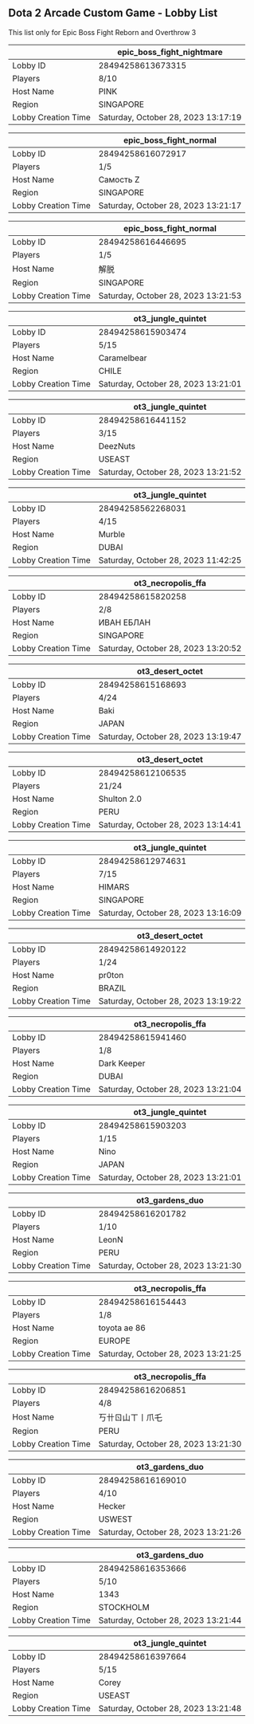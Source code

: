 ## Dota 2 Arcade Custom Game - Lobby List

This list only for Epic Boss Fight Reborn and Overthrow 3

|  | epic_boss_fight_nightmare |
| ------ | ------ |
| Lobby ID | 28494258613673315 |
| Players | 8/10 |
| Host Name | PINK |
| Region | SINGAPORE |
| Lobby Creation Time | Saturday, October 28, 2023 13:17:19 |


|  | epic_boss_fight_normal |
| ------ | ------ |
| Lobby ID | 28494258616072917 |
| Players | 1/5 |
| Host Name | Самость Z |
| Region | SINGAPORE |
| Lobby Creation Time | Saturday, October 28, 2023 13:21:17 |


|  | epic_boss_fight_normal |
| ------ | ------ |
| Lobby ID | 28494258616446695 |
| Players | 1/5 |
| Host Name | 解脱 |
| Region | SINGAPORE |
| Lobby Creation Time | Saturday, October 28, 2023 13:21:53 |


|  | ot3_jungle_quintet |
| ------ | ------ |
| Lobby ID | 28494258615903474 |
| Players | 5/15 |
| Host Name | Caramelbear |
| Region | CHILE |
| Lobby Creation Time | Saturday, October 28, 2023 13:21:01 |


|  | ot3_jungle_quintet |
| ------ | ------ |
| Lobby ID | 28494258616441152 |
| Players | 3/15 |
| Host Name | DeezNuts |
| Region | USEAST |
| Lobby Creation Time | Saturday, October 28, 2023 13:21:52 |


|  | ot3_jungle_quintet |
| ------ | ------ |
| Lobby ID | 28494258562268031 |
| Players | 4/15 |
| Host Name | Murble |
| Region | DUBAI |
| Lobby Creation Time | Saturday, October 28, 2023 11:42:25 |


|  | ot3_necropolis_ffa |
| ------ | ------ |
| Lobby ID | 28494258615820258 |
| Players | 2/8 |
| Host Name | ИВАН ЕБЛАН |
| Region | SINGAPORE |
| Lobby Creation Time | Saturday, October 28, 2023 13:20:52 |


|  | ot3_desert_octet |
| ------ | ------ |
| Lobby ID | 28494258615168693 |
| Players | 4/24 |
| Host Name | Baki |
| Region | JAPAN |
| Lobby Creation Time | Saturday, October 28, 2023 13:19:47 |


|  | ot3_desert_octet |
| ------ | ------ |
| Lobby ID | 28494258612106535 |
| Players | 21/24 |
| Host Name | Shulton 2.0 |
| Region | PERU |
| Lobby Creation Time | Saturday, October 28, 2023 13:14:41 |


|  | ot3_jungle_quintet |
| ------ | ------ |
| Lobby ID | 28494258612974631 |
| Players | 7/15 |
| Host Name | HIMARS |
| Region | SINGAPORE |
| Lobby Creation Time | Saturday, October 28, 2023 13:16:09 |


|  | ot3_desert_octet |
| ------ | ------ |
| Lobby ID | 28494258614920122 |
| Players | 1/24 |
| Host Name | pr0ton |
| Region | BRAZIL |
| Lobby Creation Time | Saturday, October 28, 2023 13:19:22 |


|  | ot3_necropolis_ffa |
| ------ | ------ |
| Lobby ID | 28494258615941460 |
| Players | 1/8 |
| Host Name | Dark Keeper |
| Region | DUBAI |
| Lobby Creation Time | Saturday, October 28, 2023 13:21:04 |


|  | ot3_jungle_quintet |
| ------ | ------ |
| Lobby ID | 28494258615903203 |
| Players | 1/15 |
| Host Name | Nino |
| Region | JAPAN |
| Lobby Creation Time | Saturday, October 28, 2023 13:21:01 |


|  | ot3_gardens_duo |
| ------ | ------ |
| Lobby ID | 28494258616201782 |
| Players | 1/10 |
| Host Name | LeonN |
| Region | PERU |
| Lobby Creation Time | Saturday, October 28, 2023 13:21:30 |


|  | ot3_necropolis_ffa |
| ------ | ------ |
| Lobby ID | 28494258616154443 |
| Players | 1/8 |
| Host Name | toyota ae 86 |
| Region | EUROPE |
| Lobby Creation Time | Saturday, October 28, 2023 13:21:25 |


|  | ot3_necropolis_ffa |
| ------ | ------ |
| Lobby ID | 28494258616206851 |
| Players | 4/8 |
| Host Name | 丂卄ㄖ山ㄒ丨爪乇 |
| Region | PERU |
| Lobby Creation Time | Saturday, October 28, 2023 13:21:30 |


|  | ot3_gardens_duo |
| ------ | ------ |
| Lobby ID | 28494258616169010 |
| Players | 4/10 |
| Host Name | Hecker |
| Region | USWEST |
| Lobby Creation Time | Saturday, October 28, 2023 13:21:26 |


|  | ot3_gardens_duo |
| ------ | ------ |
| Lobby ID | 28494258616353666 |
| Players | 5/10 |
| Host Name | 1343 |
| Region | STOCKHOLM |
| Lobby Creation Time | Saturday, October 28, 2023 13:21:44 |


|  | ot3_jungle_quintet |
| ------ | ------ |
| Lobby ID | 28494258616397664 |
| Players | 5/15 |
| Host Name | Corey |
| Region | USEAST |
| Lobby Creation Time | Saturday, October 28, 2023 13:21:48 |


